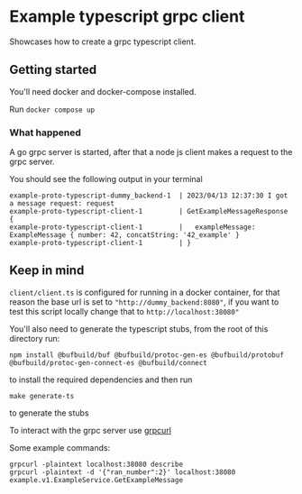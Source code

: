 # Example typescript grpc client

Showcases how to create a grpc typescript client.

## Getting started

You'll need docker and docker-compose installed. 

Run `docker compose up`

### What happened

A go grpc server is started, after that a node js client makes a request to the grpc server. 

You should see the following output in your terminal

```shell
example-proto-typescript-dummy_backend-1  | 2023/04/13 12:37:30 I got a message request: request
example-proto-typescript-client-1         | GetExampleMessageResponse {
example-proto-typescript-client-1         |   exampleMessage: ExampleMessage { number: 42, concatString: '42_example' }
example-proto-typescript-client-1         | }
```

## Keep in mind

`client/client.ts` is configured for running in a docker container, for that reason the base url is set to 
`"http://dummy_backend:8080"`, if you want to test this script locally change that to `http://localhost:38080"`

You'll also need to generate the typescript stubs, from the root of this directory run:
```shell
npm install @bufbuild/buf @bufbuild/protoc-gen-es @bufbuild/protobuf @bufbuild/protoc-gen-connect-es @bufbuild/connect
```
to install the required dependencies and then run 
```shell
make generate-ts
```
to generate the stubs


To interact with the grpc server use [grpcurl](https://github.com/fullstorydev/grpcurl)

Some example commands:
```shell
grpcurl -plaintext localhost:38080 describe
grpcurl -plaintext -d '{"ran_number":2}' localhost:38080  example.v1.ExampleService.GetExampleMessage
```